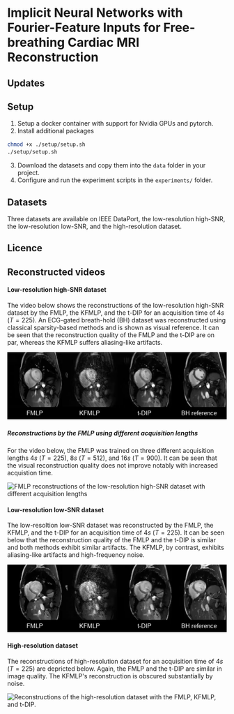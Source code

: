 # Implicit Neural Networks with Fourier-Feature Inputs for Free-breathing Cardiac MRI Reconstruction

## Updates

## Setup
1. Setup a docker container with support for Nvidia GPUs and pytorch. 
2. Install additional packages
```bash
chmod +x ./setup/setup.sh
./setup/setup.sh
```
3. Download the datasets and copy them into the `data` folder in your project.
4. Configure and run the experiment scripts in the `experiments/` folder.

## Datasets
Three datasets are available on IEEE DataPort, the low-resolution high-SNR, the low-resolution low-SNR, and the high-resolution dataset.

## Licence


##  Reconstructed videos
#### Low-resolution high-SNR dataset
The video below shows the reconstructions of the low-resolution high-SNR dataset by the FMLP, the KFMLP, and the t-DIP for an acquisition time of $4s$ ($T = 225$). An ECG-gated breath-hold (BH) dataset was reconstructed using classical sparsity-based methods and is shown as visual reference. It can be seen that the reconstruction quality of the FMLP and the t-DIP are on par, whereas the KFMLP suffers aliasing-like artifacts. 

![Reconstructions of the low-resolution high-SNR dataset with the FMLP, KFMLP, and t-DIP.](media/lowres_highsnr/all_methods_225/timecoded_cfr.gif)


##### Reconstructions by the FMLP using different acquisition lengths
For the video below, the FMLP was trained on three different acquisition lengths $4s$ ($T=225$), $8s$ ($T=512$), and $16s$ ($T=900$). It can be seen that the visual reconstruction quality does not improve notably with increased acquistion time.

![FMLP reconstructions of the low-resolution high-SNR dataset with different acquisition lengths](media/lowres_highsnr/FMLP/all_acquisition_lengths/timecoded_cfr.gif)


#### Low-resolution low-SNR dataset
The low-resoltion low-SNR dataset was reconstructed by the FMLP, the KFMLP, and the t-DIP for an acquisition time of $4s$ ($T = 225$). It can be seen below that the reconstruction quality of the FMLP and the t-DIP is similar and both methods exhibit similar artifacts. The KFMLP, by contrast, exhibits aliasing-like artifacts and high-frequency noise. 

![Reconstructions of the low-resolution low-SNR dataset with the FMLP, KFMLP, and t-DIP.](media/lowres_lowsnr/all_methods_225/timecoded_cfr.gif)

#### High-resolution dataset
The reconstructions of high-resolution dataset for an acquisition time of $4s$ ($T=225$) are depricted below. Again, the FMLP and the t-DIP are similar in image quality. The KFMLP's reconstruction is obscured substantially by noise.

![Reconstructions of the high-resolution dataset with the FMLP, KFMLP, and t-DIP.](media/highres/all_methods_225/timecoded_cfr.gif)
